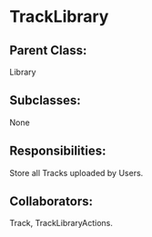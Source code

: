 # TrackLibrary

## Parent Class:
Library

## Subclasses:
None

## Responsibilities:
Store all Tracks uploaded by Users.

## Collaborators:
Track, TrackLibraryActions.